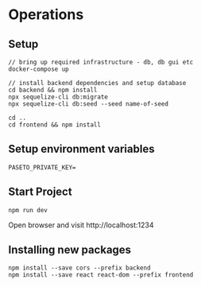 
# Operations

## Setup
```
// bring up required infrastructure - db, db gui etc
docker-compose up               

// install backend dependencies and setup database
cd backend && npm install         
npx sequelize-cli db:migrate
npx sequelize-cli db:seed --seed name-of-seed

cd ..
cd frontend && npm install
```

## Setup environment variables
```
PASETO_PRIVATE_KEY=
```

## Start Project
```
npm run dev
```
Open browser and visit http://localhost:1234

## Installing new packages
```
npm install --save cors --prefix backend
npm install --save react react-dom --prefix frontend 
```